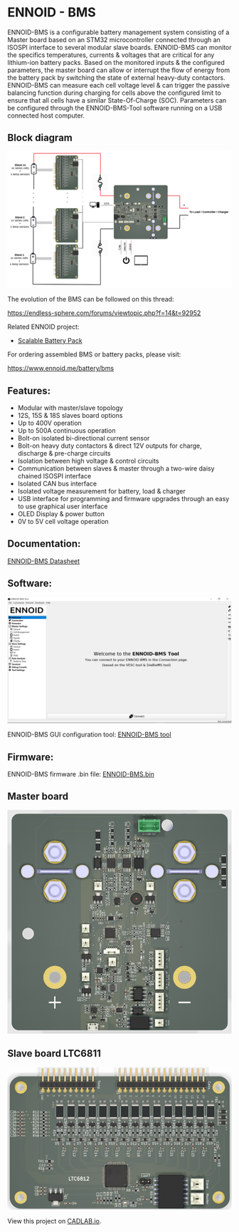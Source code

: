# ENNOID - BMS

ENNOID-BMS is a configurable battery management system consisting of a Master board based on an STM32 microcontroller connected through an ISOSPI interface to several modular slave boards. ENNOID-BMS can monitor the specifics temperatures, currents & voltages that are critical for any lithium-ion battery packs. Based on the monitored inputs & the configured parameters, the master board can allow or interrupt the flow of energy from the battery pack by switching the state of external heavy-duty contactors. ENNOID-BMS can measure each cell voltage level & can trigger the passive balancing function during charging for cells above the configured limit to ensure that all cells have a similar State-Of-Charge (SOC). Parameters can be configured through the ENNOID-BMS-Tool software running on a USB connected host computer.

## Block diagram

![alt text](Master/PIC/Wiring.png)

The evolution of the BMS can be followed on this thread:

https://endless-sphere.com/forums/viewtopic.php?f=14&t=92952

Related ENNOID project:
  - [Scalable Battery Pack](https://github.com/EnnoidMe/ENNOID-PACK)

For ordering assembled BMS or battery packs, please visit:

https://www.ennoid.me/battery/bms

## Features:

- Modular with master/slave topology
- 12S, 15S & 18S slaves board options
- Up to 400V operation
- Up to 500A continuous operation
- Bolt-on isolated bi-directional current sensor
- Bolt-on heavy duty contactors & direct 12V outputs for charge, discharge & pre-charge circuits 
- Isolation between high voltage &  control circuits
- Communication between slaves & master through a two-wire daisy chained ISOSPI interface
- Isolated CAN bus interface
- Isolated voltage measurement for battery, load & charger
- USB interface for programming and firmware upgrades through an easy to use graphical user interface
- OLED Display & power button
- 0V to 5V cell voltage operation

## Documentation:

[ENNOID-BMS Datasheet](https://github.com/EnnoidMe/ENNOID-BMS/blob/master/Datasheet.pdf)

## Software:

![alt text](Master/PIC/Tool.png)

ENNOID-BMS GUI configuration tool:
[ENNOID-BMS tool](https://github.com/EnnoidMe/ENNOID-BMS-Tool)

## Firmware:

ENNOID-BMS firmware .bin file:
[ENNOID-BMS.bin](https://github.com/EnnoidMe/ENNOID-BMS-Firmware)

## Master board

![alt text](Master/PIC/MasterPCB.png)


## Slave board LTC6811

![alt text](Slaves/LTC6812/15W/PIC/LTC6812-15W.png)


View this project on [CADLAB.io](https://cadlab.io/project/1987). 




